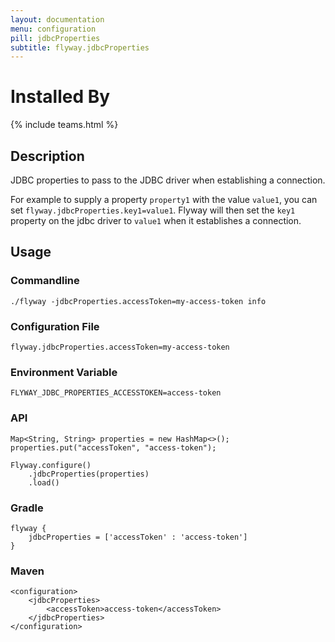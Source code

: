 ```yaml
---
layout: documentation
menu: configuration
pill: jdbcProperties
subtitle: flyway.jdbcProperties
---
```


# Installed By
{% include teams.html %}

## Description
JDBC properties to pass to the JDBC driver when establishing a connection.

For example to supply a property `property1` with the value `value1`, you can set `flyway.jdbcProperties.key1=value1`. Flyway will then set the `key1` property on the jdbc driver to `value1` when it establishes a connection.

## Usage

### Commandline
```
./flyway -jdbcProperties.accessToken=my-access-token info
```

### Configuration File
```
flyway.jdbcProperties.accessToken=my-access-token
```

### Environment Variable
```
FLYWAY_JDBC_PROPERTIES_ACCESSTOKEN=access-token
```

### API
```
Map<String, String> properties = new HashMap<>();
properties.put("accessToken", "access-token");

Flyway.configure()
    .jdbcProperties(properties)
    .load()
```

### Gradle
```
flyway {
    jdbcProperties = ['accessToken' : 'access-token']
}
```

### Maven
```
<configuration>
    <jdbcProperties>
        <accessToken>access-token</accessToken>
    </jdbcProperties>
</configuration>
```